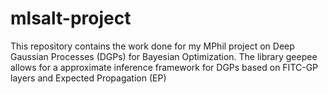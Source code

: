 # mlsalt-project
This repository contains the work done for my MPhil project on Deep Gaussian Processes (DGPs) for Bayesian Optimization.
The library geepee allows for a approximate inference framework for DGPs based on FITC-GP layers and Expected Propagation (EP)
